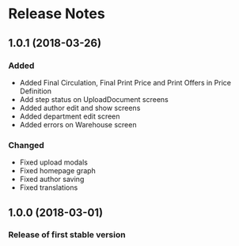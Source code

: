 # Release Notes

## 1.0.1 (2018-03-26)
### Added
 - Added Final Circulation, Final Print Price and Print Offers in Price Definition
 - Add step status on UploadDocument screens
 - Added author edit and show screens
 - Added department edit screen
 - Added errors on Warehouse screen

### Changed
 - Fixed upload modals
 - Fixed homepage graph
 - Fixed author saving
 - Fixed translations

## 1.0.0 (2018-03-01)
### Release of first stable version